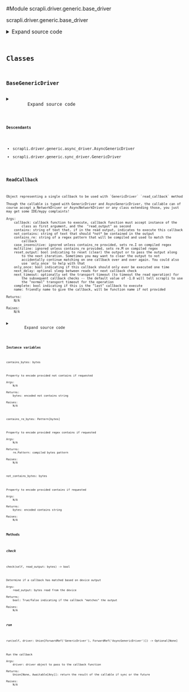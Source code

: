 <link rel="preload stylesheet" as="style" href="https://cdnjs.cloudflare.com/ajax/libs/10up-sanitize.css/11.0.1/sanitize.min.css" integrity="sha256-PK9q560IAAa6WVRRh76LtCaI8pjTJ2z11v0miyNNjrs=" crossorigin>
<link rel="preload stylesheet" as="style" href="https://cdnjs.cloudflare.com/ajax/libs/10up-sanitize.css/11.0.1/typography.min.css" integrity="sha256-7l/o7C8jubJiy74VsKTidCy1yBkRtiUGbVkYBylBqUg=" crossorigin>
<link rel="stylesheet preload" as="style" href="https://cdnjs.cloudflare.com/ajax/libs/highlight.js/10.1.1/styles/github.min.css" crossorigin>
<script defer src="https://cdnjs.cloudflare.com/ajax/libs/highlight.js/10.1.1/highlight.min.js" integrity="sha256-Uv3H6lx7dJmRfRvH8TH6kJD1TSK1aFcwgx+mdg3epi8=" crossorigin></script>
<script>window.addEventListener('DOMContentLoaded', () => hljs.initHighlighting())</script>















#Module scrapli.driver.generic.base_driver

scrapli.driver.generic.base_driver

<details class="source">
    <summary>
        <span>Expand source code</span>
    </summary>
    <pre>
        <code class="python">
"""scrapli.driver.generic.base_driver"""
import re
from typing import (
    TYPE_CHECKING,
    Any,
    Awaitable,
    Callable,
    Coroutine,
    List,
    Optional,
    Pattern,
    Tuple,
    Union,
)

from scrapli.exceptions import ScrapliTypeError
from scrapli.helper import resolve_file
from scrapli.response import MultiResponse, Response

if TYPE_CHECKING:
    from scrapli.driver.generic.async_driver import AsyncGenericDriver  # pragma:  no cover
    from scrapli.driver.generic.sync_driver import GenericDriver  # pragma:  no cover


class ReadCallback:
    def __init__(
        self,
        callback: Callable[
            [Union["GenericDriver", "AsyncGenericDriver"], str],
            Union[None, Coroutine[Any, Any, None]],
        ],
        contains: str = "",
        not_contains: str = "",
        contains_re: str = "",
        case_insensitive: bool = True,
        multiline: bool = True,
        reset_output: bool = True,
        only_once: bool = False,
        next_delay: float = -1.0,
        next_timeout: float = -1.0,
        complete: bool = False,
        name: str = "",
    ):
        """
        Object representing a single callback to be used with `GenericDriver` `read_callback` method

        Though the callable is typed with GenericDriver and AsyncGenericDriver, the callable can of
        course accept a NetworkDriver or AsyncNetworkDriver or any class extending those, you just
        may get some IDE/mypy complaints!

        Args:
            callback: callback function to execute, callback function must accept instance of the
                class as first argument, and the  "read_output" as second
            contains: string of text that, if in the read output, indicates to execute this callback
            not_contains: string of text that should *not* be contained in the output
            contains_re: string of a regex pattern that will be compiled and used to match the
                callback
            case_insensitive: ignored unless contains_re provided, sets re.I on compiled regex
            multiline: ignored unless contains_re provided, sets re.M on compiled regex
            reset_output: bool indicating to reset (clear) the output or to pass the output along
                to the next iteration. Sometimes you may want to clear the output to not
                accidentally continue matching on one callback over and over again. You could also
                use `only_once` to help with that
            only_once: bool indicating if this callback should only ever be executed one time
            next_delay: optional sleep between reads for next callback check
            next_timeout: optionally set the transport timeout (to timeout the read operation) for
                the subsequent callback checks -- the default value of -1.0 will tell scrapli to use
                the "normal" transport timeout for the operation
            complete: bool indicating if this is the "last" callback to execute
            name: friendly name to give the callback, will be function name if not provided

        Returns:
            N/A

        Raises:
            N/A

        """
        self.name = name
        if self.name == "":
            self.name = callback.__name__

        self.callback = callback

        self.contains = contains
        self._contains_bytes = b""

        self.not_contains = not_contains
        self._not_contains_bytes = b""

        self.contains_re = contains_re
        self._contains_re_bytes: Optional[Pattern[bytes]] = None

        self.case_insensitive = case_insensitive
        self.multiline = multiline
        self.reset_output = reset_output

        self.only_once = only_once
        self._triggered = False

        self.next_delay = next_delay
        self.next_timeout = next_timeout

        self.complete = complete

        self._read_output = b""

    @property
    def contains_bytes(self) -> bytes:
        """
        Property to encode provided not contains if requested

        Args:
            N/A

        Returns:
            bytes: encoded not contains string

        Raises:
            N/A

        """
        if self.contains and not self._contains_bytes:
            self._contains_bytes = self.contains.encode()

        return self._contains_bytes

    @property
    def not_contains_bytes(self) -> bytes:
        """
        Property to encode provided contains if requested

        Args:
            N/A

        Returns:
            bytes: encoded contains string

        Raises:
            N/A

        """
        if self.not_contains and not self._not_contains_bytes:
            self._not_contains_bytes = self.not_contains.encode()

        return self._not_contains_bytes

    @property
    def contains_re_bytes(self) -> Pattern[bytes]:
        """
        Property to encode provided regex contains if requested

        Args:
            N/A

        Returns:
            re.Pattern: compiled bytes pattern

        Raises:
            N/A

        """
        if not self._contains_re_bytes:
            flags = 0

            if self.case_insensitive and self.multiline:
                flags = re.I | re.M
            elif self.case_insensitive:
                flags = re.I
            elif self.multiline:
                flags = re.M

            self._contains_re_bytes = re.compile(pattern=self.contains_re.encode(), flags=flags)

        return self._contains_re_bytes

    def check(self, read_output: bytes) -> bool:
        """
        Determine if a callback has matched based on device output

        Args:
            read_output: bytes read from the device

        Returns:
            bool: True/False indicating if the callback "matches" the output

        Raises:
            N/A

        """
        self._read_output = read_output

        if self.case_insensitive:
            _read_output = read_output.lower()
        else:
            _read_output = read_output

        if (
            self.contains_bytes
            and self.contains_bytes in _read_output
            and not (self.not_contains and self.not_contains_bytes in _read_output)
        ):
            return True

        if (
            self.contains_re
            and re.search(self.contains_re_bytes, _read_output)
            and not (self.not_contains and self.not_contains_bytes in _read_output)
        ):
            return True

        return False

    def run(
        self, driver: Union["GenericDriver", "AsyncGenericDriver"]
    ) -> Union[None, Awaitable[Any]]:
        """
        Run the callback

        Args:
            driver: driver object to pass to the callback function

        Returns:
            Union[None, Awaitable[Any]]: return the result of the callable if sync or the future

        Raises:
            N/A

        """
        if self.only_once is True:
            self._triggered = True

        return self.callback(driver, self._read_output.decode())


ReadCallbackReturnable = Union[
    None,
    Callable[[List[ReadCallback], Optional[str], bytes, float], Union[None, Any]],
]


class BaseGenericDriver:
    @staticmethod
    def _pre_send_command(
        host: str, command: str, failed_when_contains: Optional[Union[str, List[str]]] = None
    ) -> Response:
        """
        Handle pre "send_command" tasks for consistency between sync/async versions

        Args:
            host: string name of the host
            command: string to send to device in privilege exec mode
            failed_when_contains: string or list of strings indicating failure if found in response

        Returns:
            Response: Scrapli Response object

        Raises:
            ScrapliTypeError: if command is anything but a string

        """
        if not isinstance(command, str):
            raise ScrapliTypeError(
                f"`send_command` expects a single string, got {type(command)}, "
                "to send a list of commands use the `send_commands` method instead."
            )

        return Response(
            host=host,
            channel_input=command,
            failed_when_contains=failed_when_contains,
        )

    @staticmethod
    def _post_send_command(
        raw_response: bytes, processed_response: bytes, response: Response
    ) -> Response:
        """
        Handle post "send_command" tasks for consistency between sync/async versions

        Args:
            raw_response: raw response returned from the channel
            processed_response: processed response returned from the channel
            response: response object to update with channel results

        Returns:
            Response: Scrapli Response object

        Raises:
            N/A

        """
        response.record_response(result=processed_response)
        response.raw_result = raw_response
        return response

    @staticmethod
    def _pre_send_commands(commands: List[str]) -> MultiResponse:
        """
        Handle pre "send_command" tasks for consistency between sync/async versions

        Args:
            commands: list of strings to send to device in privilege exec mode

        Returns:
            MultiResponse: Scrapli MultiResponse object

        Raises:
            ScrapliTypeError: if command is anything but a string

        """
        if not isinstance(commands, list):
            raise ScrapliTypeError(
                f"`send_commands` expects a list of strings, got {type(commands)}, "
                "to send a single command use the `send_command` method instead."
            )

        return MultiResponse()

    @staticmethod
    def _pre_send_from_file(file: str, caller: str) -> List[str]:
        """
        Handle pre "send_*_from_file" tasks for consistency between sync/async versions

        Args:
            file: string path to file
            caller: name of the calling method for more helpful error message

        Returns:
            list: list of commands/configs read from file

        Raises:
            ScrapliTypeError: if anything but a string is provided for `file`

        """
        if not isinstance(file, str):
            raise ScrapliTypeError(f"`{caller}` expects a string path to a file, got {type(file)}")
        resolved_file = resolve_file(file)

        with open(resolved_file, "r", encoding="utf-8") as f:
            commands = f.read().splitlines()

        return commands

    @classmethod
    def _pre_send_interactive(
        cls,
        host: str,
        interact_events: Union[List[Tuple[str, str]], List[Tuple[str, str, bool]]],
        failed_when_contains: Optional[Union[str, List[str]]] = None,
    ) -> Response:
        """
        Handle pre "send_interactive" tasks for consistency between sync/async versions

        Args:
            host: string name of the host
            interact_events: list of tuples containing the "interactions" with the device
                each list element must have an input and an expected response, and may have an
                optional bool for the third and final element -- the optional bool specifies if the
                input that is sent to the device is "hidden" (ex: password), if the hidden param is
                not provided it is assumed the input is "normal" (not hidden)
            failed_when_contains: string or list of strings indicating failure if found in response

        Returns:
            Response: Scrapli Response object

        Raises:
            N/A

        """
        joined_input = ", ".join(event[0] for event in interact_events)
        return cls._pre_send_command(
            host=host, command=joined_input, failed_when_contains=failed_when_contains
        )
        </code>
    </pre>
</details>




## Classes

### BaseGenericDriver



<details class="source">
    <summary>
        <span>Expand source code</span>
    </summary>
    <pre>
        <code class="python">
class BaseGenericDriver:
    @staticmethod
    def _pre_send_command(
        host: str, command: str, failed_when_contains: Optional[Union[str, List[str]]] = None
    ) -> Response:
        """
        Handle pre "send_command" tasks for consistency between sync/async versions

        Args:
            host: string name of the host
            command: string to send to device in privilege exec mode
            failed_when_contains: string or list of strings indicating failure if found in response

        Returns:
            Response: Scrapli Response object

        Raises:
            ScrapliTypeError: if command is anything but a string

        """
        if not isinstance(command, str):
            raise ScrapliTypeError(
                f"`send_command` expects a single string, got {type(command)}, "
                "to send a list of commands use the `send_commands` method instead."
            )

        return Response(
            host=host,
            channel_input=command,
            failed_when_contains=failed_when_contains,
        )

    @staticmethod
    def _post_send_command(
        raw_response: bytes, processed_response: bytes, response: Response
    ) -> Response:
        """
        Handle post "send_command" tasks for consistency between sync/async versions

        Args:
            raw_response: raw response returned from the channel
            processed_response: processed response returned from the channel
            response: response object to update with channel results

        Returns:
            Response: Scrapli Response object

        Raises:
            N/A

        """
        response.record_response(result=processed_response)
        response.raw_result = raw_response
        return response

    @staticmethod
    def _pre_send_commands(commands: List[str]) -> MultiResponse:
        """
        Handle pre "send_command" tasks for consistency between sync/async versions

        Args:
            commands: list of strings to send to device in privilege exec mode

        Returns:
            MultiResponse: Scrapli MultiResponse object

        Raises:
            ScrapliTypeError: if command is anything but a string

        """
        if not isinstance(commands, list):
            raise ScrapliTypeError(
                f"`send_commands` expects a list of strings, got {type(commands)}, "
                "to send a single command use the `send_command` method instead."
            )

        return MultiResponse()

    @staticmethod
    def _pre_send_from_file(file: str, caller: str) -> List[str]:
        """
        Handle pre "send_*_from_file" tasks for consistency between sync/async versions

        Args:
            file: string path to file
            caller: name of the calling method for more helpful error message

        Returns:
            list: list of commands/configs read from file

        Raises:
            ScrapliTypeError: if anything but a string is provided for `file`

        """
        if not isinstance(file, str):
            raise ScrapliTypeError(f"`{caller}` expects a string path to a file, got {type(file)}")
        resolved_file = resolve_file(file)

        with open(resolved_file, "r", encoding="utf-8") as f:
            commands = f.read().splitlines()

        return commands

    @classmethod
    def _pre_send_interactive(
        cls,
        host: str,
        interact_events: Union[List[Tuple[str, str]], List[Tuple[str, str, bool]]],
        failed_when_contains: Optional[Union[str, List[str]]] = None,
    ) -> Response:
        """
        Handle pre "send_interactive" tasks for consistency between sync/async versions

        Args:
            host: string name of the host
            interact_events: list of tuples containing the "interactions" with the device
                each list element must have an input and an expected response, and may have an
                optional bool for the third and final element -- the optional bool specifies if the
                input that is sent to the device is "hidden" (ex: password), if the hidden param is
                not provided it is assumed the input is "normal" (not hidden)
            failed_when_contains: string or list of strings indicating failure if found in response

        Returns:
            Response: Scrapli Response object

        Raises:
            N/A

        """
        joined_input = ", ".join(event[0] for event in interact_events)
        return cls._pre_send_command(
            host=host, command=joined_input, failed_when_contains=failed_when_contains
        )
        </code>
    </pre>
</details>


#### Descendants
- scrapli.driver.generic.async_driver.AsyncGenericDriver
- scrapli.driver.generic.sync_driver.GenericDriver



### ReadCallback


```text
Object representing a single callback to be used with `GenericDriver` `read_callback` method

Though the callable is typed with GenericDriver and AsyncGenericDriver, the callable can of
course accept a NetworkDriver or AsyncNetworkDriver or any class extending those, you just
may get some IDE/mypy complaints!

Args:
    callback: callback function to execute, callback function must accept instance of the
        class as first argument, and the  "read_output" as second
    contains: string of text that, if in the read output, indicates to execute this callback
    not_contains: string of text that should *not* be contained in the output
    contains_re: string of a regex pattern that will be compiled and used to match the
        callback
    case_insensitive: ignored unless contains_re provided, sets re.I on compiled regex
    multiline: ignored unless contains_re provided, sets re.M on compiled regex
    reset_output: bool indicating to reset (clear) the output or to pass the output along
        to the next iteration. Sometimes you may want to clear the output to not
        accidentally continue matching on one callback over and over again. You could also
        use `only_once` to help with that
    only_once: bool indicating if this callback should only ever be executed one time
    next_delay: optional sleep between reads for next callback check
    next_timeout: optionally set the transport timeout (to timeout the read operation) for
        the subsequent callback checks -- the default value of -1.0 will tell scrapli to use
        the "normal" transport timeout for the operation
    complete: bool indicating if this is the "last" callback to execute
    name: friendly name to give the callback, will be function name if not provided

Returns:
    N/A

Raises:
    N/A
```

<details class="source">
    <summary>
        <span>Expand source code</span>
    </summary>
    <pre>
        <code class="python">
class ReadCallback:
    def __init__(
        self,
        callback: Callable[
            [Union["GenericDriver", "AsyncGenericDriver"], str],
            Union[None, Coroutine[Any, Any, None]],
        ],
        contains: str = "",
        not_contains: str = "",
        contains_re: str = "",
        case_insensitive: bool = True,
        multiline: bool = True,
        reset_output: bool = True,
        only_once: bool = False,
        next_delay: float = -1.0,
        next_timeout: float = -1.0,
        complete: bool = False,
        name: str = "",
    ):
        """
        Object representing a single callback to be used with `GenericDriver` `read_callback` method

        Though the callable is typed with GenericDriver and AsyncGenericDriver, the callable can of
        course accept a NetworkDriver or AsyncNetworkDriver or any class extending those, you just
        may get some IDE/mypy complaints!

        Args:
            callback: callback function to execute, callback function must accept instance of the
                class as first argument, and the  "read_output" as second
            contains: string of text that, if in the read output, indicates to execute this callback
            not_contains: string of text that should *not* be contained in the output
            contains_re: string of a regex pattern that will be compiled and used to match the
                callback
            case_insensitive: ignored unless contains_re provided, sets re.I on compiled regex
            multiline: ignored unless contains_re provided, sets re.M on compiled regex
            reset_output: bool indicating to reset (clear) the output or to pass the output along
                to the next iteration. Sometimes you may want to clear the output to not
                accidentally continue matching on one callback over and over again. You could also
                use `only_once` to help with that
            only_once: bool indicating if this callback should only ever be executed one time
            next_delay: optional sleep between reads for next callback check
            next_timeout: optionally set the transport timeout (to timeout the read operation) for
                the subsequent callback checks -- the default value of -1.0 will tell scrapli to use
                the "normal" transport timeout for the operation
            complete: bool indicating if this is the "last" callback to execute
            name: friendly name to give the callback, will be function name if not provided

        Returns:
            N/A

        Raises:
            N/A

        """
        self.name = name
        if self.name == "":
            self.name = callback.__name__

        self.callback = callback

        self.contains = contains
        self._contains_bytes = b""

        self.not_contains = not_contains
        self._not_contains_bytes = b""

        self.contains_re = contains_re
        self._contains_re_bytes: Optional[Pattern[bytes]] = None

        self.case_insensitive = case_insensitive
        self.multiline = multiline
        self.reset_output = reset_output

        self.only_once = only_once
        self._triggered = False

        self.next_delay = next_delay
        self.next_timeout = next_timeout

        self.complete = complete

        self._read_output = b""

    @property
    def contains_bytes(self) -> bytes:
        """
        Property to encode provided not contains if requested

        Args:
            N/A

        Returns:
            bytes: encoded not contains string

        Raises:
            N/A

        """
        if self.contains and not self._contains_bytes:
            self._contains_bytes = self.contains.encode()

        return self._contains_bytes

    @property
    def not_contains_bytes(self) -> bytes:
        """
        Property to encode provided contains if requested

        Args:
            N/A

        Returns:
            bytes: encoded contains string

        Raises:
            N/A

        """
        if self.not_contains and not self._not_contains_bytes:
            self._not_contains_bytes = self.not_contains.encode()

        return self._not_contains_bytes

    @property
    def contains_re_bytes(self) -> Pattern[bytes]:
        """
        Property to encode provided regex contains if requested

        Args:
            N/A

        Returns:
            re.Pattern: compiled bytes pattern

        Raises:
            N/A

        """
        if not self._contains_re_bytes:
            flags = 0

            if self.case_insensitive and self.multiline:
                flags = re.I | re.M
            elif self.case_insensitive:
                flags = re.I
            elif self.multiline:
                flags = re.M

            self._contains_re_bytes = re.compile(pattern=self.contains_re.encode(), flags=flags)

        return self._contains_re_bytes

    def check(self, read_output: bytes) -> bool:
        """
        Determine if a callback has matched based on device output

        Args:
            read_output: bytes read from the device

        Returns:
            bool: True/False indicating if the callback "matches" the output

        Raises:
            N/A

        """
        self._read_output = read_output

        if self.case_insensitive:
            _read_output = read_output.lower()
        else:
            _read_output = read_output

        if (
            self.contains_bytes
            and self.contains_bytes in _read_output
            and not (self.not_contains and self.not_contains_bytes in _read_output)
        ):
            return True

        if (
            self.contains_re
            and re.search(self.contains_re_bytes, _read_output)
            and not (self.not_contains and self.not_contains_bytes in _read_output)
        ):
            return True

        return False

    def run(
        self, driver: Union["GenericDriver", "AsyncGenericDriver"]
    ) -> Union[None, Awaitable[Any]]:
        """
        Run the callback

        Args:
            driver: driver object to pass to the callback function

        Returns:
            Union[None, Awaitable[Any]]: return the result of the callable if sync or the future

        Raises:
            N/A

        """
        if self.only_once is True:
            self._triggered = True

        return self.callback(driver, self._read_output.decode())
        </code>
    </pre>
</details>


#### Instance variables

    
`contains_bytes: bytes`

```text
Property to encode provided not contains if requested

Args:
    N/A

Returns:
    bytes: encoded not contains string

Raises:
    N/A
```



    
`contains_re_bytes: Pattern[bytes]`

```text
Property to encode provided regex contains if requested

Args:
    N/A

Returns:
    re.Pattern: compiled bytes pattern

Raises:
    N/A
```



    
`not_contains_bytes: bytes`

```text
Property to encode provided contains if requested

Args:
    N/A

Returns:
    bytes: encoded contains string

Raises:
    N/A
```


#### Methods

    

##### check
`check(self, read_output: bytes) ‑> bool`

```text
Determine if a callback has matched based on device output

Args:
    read_output: bytes read from the device

Returns:
    bool: True/False indicating if the callback "matches" the output

Raises:
    N/A
```



    

##### run
`run(self, driver: Union[ForwardRef('GenericDriver'), ForwardRef('AsyncGenericDriver')]) ‑> Optional[None]`

```text
Run the callback

Args:
    driver: driver object to pass to the callback function

Returns:
    Union[None, Awaitable[Any]]: return the result of the callable if sync or the future

Raises:
    N/A
```